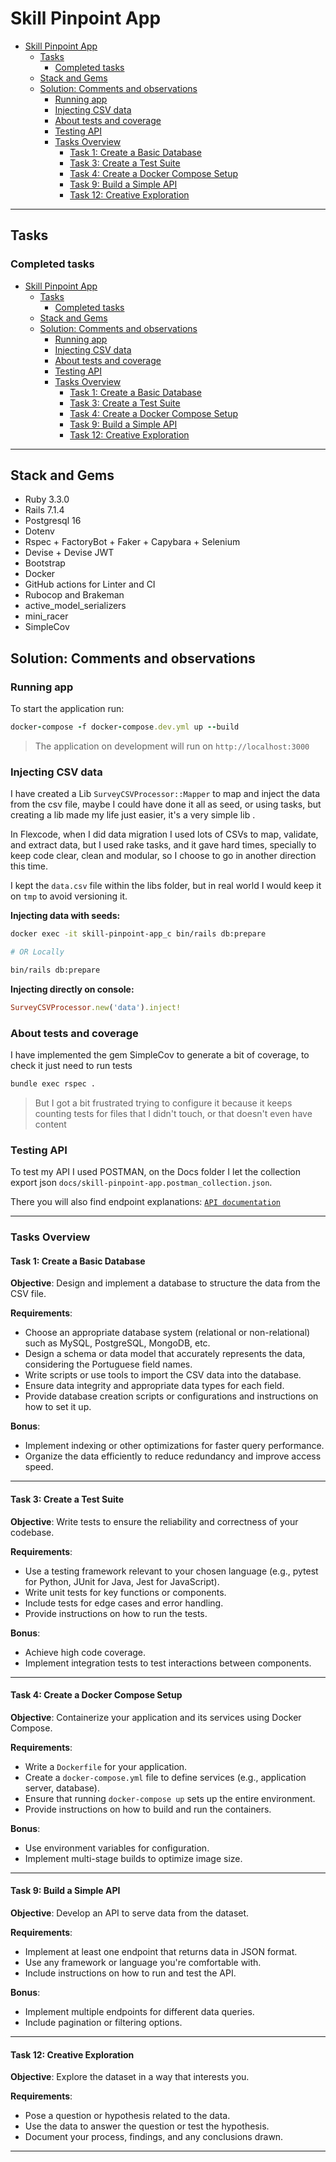 # Skill Pinpoint App

- [Skill Pinpoint App](#skill-pinpoint-app)
  - [Tasks](#tasks)
    - [Completed tasks](#completed-tasks)
  - [Stack and Gems](#stack-and-gems)
  - [Solution: Comments and observations](#solution-comments-and-observations)
    - [Running app](#running-app)
    - [Injecting CSV data](#injecting-csv-data)
    - [About tests and coverage](#about-tests-and-coverage)
    - [Testing API](#testing-api)
    - [Tasks Overview](#tasks-overview)
      - [Task 1: Create a Basic Database](#task-1-create-a-basic-database)
      - [Task 3: Create a Test Suite](#task-3-create-a-test-suite)
      - [Task 4: Create a Docker Compose Setup](#task-4-create-a-docker-compose-setup)
      - [Task 9: Build a Simple API](#task-9-build-a-simple-api)
      - [Task 12: Creative Exploration](#task-12-creative-exploration)

---

## Tasks

### Completed tasks

- [Skill Pinpoint App](#skill-pinpoint-app)
  - [Tasks](#tasks)
    - [Completed tasks](#completed-tasks)
  - [Stack and Gems](#stack-and-gems)
  - [Solution: Comments and observations](#solution-comments-and-observations)
    - [Running app](#running-app)
    - [Injecting CSV data](#injecting-csv-data)
    - [About tests and coverage](#about-tests-and-coverage)
    - [Testing API](#testing-api)
    - [Tasks Overview](#tasks-overview)
      - [Task 1: Create a Basic Database](#task-1-create-a-basic-database)
      - [Task 3: Create a Test Suite](#task-3-create-a-test-suite)
      - [Task 4: Create a Docker Compose Setup](#task-4-create-a-docker-compose-setup)
      - [Task 9: Build a Simple API](#task-9-build-a-simple-api)
      - [Task 12: Creative Exploration](#task-12-creative-exploration)

---

## Stack and Gems

- Ruby 3.3.0
- Rails 7.1.4
- Postgresql 16
- Dotenv
- Rspec + FactoryBot + Faker + Capybara + Selenium
- Devise + Devise JWT
- Bootstrap
- Docker
- GitHub actions for Linter and CI
- Rubocop and Brakeman
- active_model_serializers
- mini_racer
- SimpleCov

## Solution: Comments and observations

### Running app

To start the application run:

```rb
docker-compose -f docker-compose.dev.yml up --build
```

> The application on development will run on `http://localhost:3000`

### Injecting CSV data

I have created a Lib `SurveyCSVProcessor::Mapper` to map and inject the data from the csv file, maybe I could have
done it all as seed, or using tasks, but creating a lib made my life just easier, it's a very simple lib .

In Flexcode, when I did data migration I used lots of CSVs to map, validate, and extract data,
but I used rake tasks, and it gave hard times, specially to keep code clear, clean and modular, so I choose to go in
another direction this time.

I kept the `data.csv` file within the libs folder, but in real world I would keep it on `tmp` to avoid versioning it.

**Injecting data with seeds:**

```sh
docker exec -it skill-pinpoint-app_c bin/rails db:prepare

# OR Locally

bin/rails db:prepare
```

**Injecting directly on console:**

```rb
SurveyCSVProcessor.new('data').inject! 
```

### About tests and coverage

I have implemented the gem SimpleCov to generate a bit of coverage, to check it just need to run tests

```sh
bundle exec rspec .
```

> But I got a bit frustrated trying to configure it because it keeps counting tests for files that I didn't touch,
> or that doesn't even have content

### Testing API

To test my API I used POSTMAN, on the Docs folder I let the collection export json
`docs/skill-pinpoint-app.postman_collection.json`.

There you will also find endpoint explanations: [`API documentation`](/docs/API_doc.md#api-documentation)

---

### Tasks Overview

#### Task 1: Create a Basic Database

**Objective**: Design and implement a database to structure the data from the CSV file.

**Requirements**:

- Choose an appropriate database system (relational or non-relational) such as MySQL, PostgreSQL, MongoDB, etc.
- Design a schema or data model that accurately represents the data, considering the Portuguese field names.
- Write scripts or use tools to import the CSV data into the database.
- Ensure data integrity and appropriate data types for each field.
- Provide database creation scripts or configurations and instructions on how to set it up.

**Bonus**:

- Implement indexing or other optimizations for faster query performance.
- Organize the data efficiently to reduce redundancy and improve access speed.

---

#### Task 3: Create a Test Suite

**Objective**: Write tests to ensure the reliability and correctness of your codebase.

**Requirements**:

- Use a testing framework relevant to your chosen language (e.g., pytest for Python, JUnit for Java, Jest for
  JavaScript).
- Write unit tests for key functions or components.
- Include tests for edge cases and error handling.
- Provide instructions on how to run the tests.

**Bonus**:

- Achieve high code coverage.
- Implement integration tests to test interactions between components.

---

#### Task 4: Create a Docker Compose Setup

**Objective**: Containerize your application and its services using Docker Compose.

**Requirements**:

- Write a `Dockerfile` for your application.
- Create a `docker-compose.yml` file to define services (e.g., application server, database).
- Ensure that running `docker-compose up` sets up the entire environment.
- Provide instructions on how to build and run the containers.

**Bonus**:

- Use environment variables for configuration.
- Implement multi-stage builds to optimize image size.

---

#### Task 9: Build a Simple API

**Objective**: Develop an API to serve data from the dataset.

**Requirements**:

- Implement at least one endpoint that returns data in JSON format.
- Use any framework or language you're comfortable with.
- Include instructions on how to run and test the API.

**Bonus**:

- Implement multiple endpoints for different data queries.
- Include pagination or filtering options.

---

#### Task 12: Creative Exploration

**Objective**: Explore the dataset in a way that interests you.

**Requirements**:

- Pose a question or hypothesis related to the data.
- Use the data to answer the question or test the hypothesis.
- Document your process, findings, and any conclusions drawn.

---
